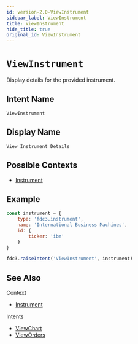 ```yaml
---
id: version-2.0-ViewInstrument
sidebar_label: ViewInstrument
title: ViewInstrument
hide_title: true
original_id: ViewInstrument
---
```

# `ViewInstrument`

Display details for the provided instrument.

## Intent Name

`ViewInstrument`

## Display Name

`View Instrument Details`

## Possible Contexts

* [Instrument](../../context/ref/Instrument)


## Example

```js
const instrument = {
    type: 'fdc3.instrument',
    name: 'International Business Machines',
    id: {
        ticker: 'ibm'
    }
}

fdc3.raiseIntent('ViewInstrument', instrument)
```

## See Also

Context
- [Instrument](../../context/ref/Instrument)


Intents
- [ViewChart](ViewChart)
- [ViewOrders](ViewOrders)
